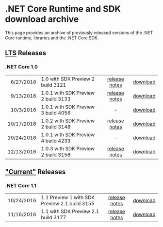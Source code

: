 
# .NET Core Runtime and SDK download archive

This page provides an archive of previously released versions of the .NET Core runtime, libraries and the .NET Core SDK.

## [LTS](https://www.microsoft.com/net/core/support) Releases

### .NET Core 1.0

| | | | |
| --: | :-- | :--: | :--: |
| 6/27/2016 | 1.0 with SDK Preview 2 build 3121 | [release notes](https://github.com/dotnet/core/blob/master/release-notes/1.0/1.0.0.md) | [download](download-archives/1.0-preview2-download.md) |
| 9/13/2016 | 1.0.1 with SDK Preview 2 build 3133 | [release notes](https://github.com/dotnet/core/blob/master/release-notes/1.0/1.0.1-release-notes.md) |  [download](download-archives/1.0.1-preview2-download.md) |
| 10/3/2016 | 1.0.1 with SDK Preview 3 build 4056 | - | [download](https://github.com/dotnet/core/blob/master/release-notes/preview3-download.md) |
| 10/17/2016 | 1.0.2 with SDK Preview 2 build 3148 | [release notes](https://github.com/dotnet/core/releases/tag/1.0.2) | [download](download-archives/1.0.2-preview2-download.md) |
| 10/24/2016 | 1.0.1 with SDK Preview 4 build 4233 | - | [download](https://github.com/dotnet/core/blob/master/release-notes/preview4-download.md) |
| 12/13/2016 | 1.0.3 with SDK Preview 2 build 3156 | [release notes](https://github.com/dotnet/core/blob/master/release-notes/1.0/1.0.3.md) | [download](download-archives/1.0.3-preview2-download.md) |

## ["Current"](https://www.microsoft.com/net/core/support) Releases

### .NET Core 1.1

| | | | |
| --: | :-- | :--: | :--: |
| 10/24/2016 | 1.1 Preview 1 with SDK Preview 2.1 build 3155 | [release notes](https://github.com/dotnet/core/blob/master/release-notes/1.1/1.1.0-preview1.md) | [download](https://github.com/dotnet/core/blob/master/release-notes/preview-download.md) |
| 11/16/2016 | 1.1 with SDK Preview 2.1 build 3177 | [release notes](https://github.com/dotnet/core/blob/master/release-notes/1.1/1.1.md) | [download](download-archives/1.1-preview2.1-download.md) |
